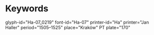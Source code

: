 # Keywords
glyph-id="Ha-07_0219"
font-id="Ha-07"
printer-id="Ha"
printer="Jan Haller"
period="1505–1525"
place="Kraków"
PT plate="170"
